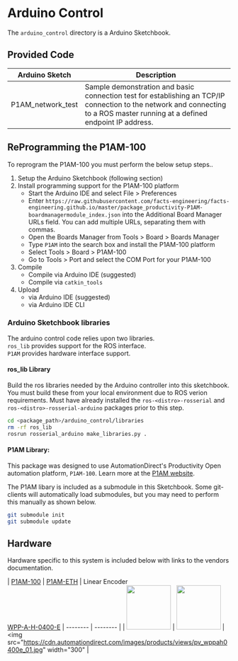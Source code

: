 # Arduino Control

The `arduino_control` directory is a Arduino Sketchbook. 


## Provided Code

| Arduino Sketch | Description |
| -------------- | ----------- |
| P1AM_network_test | Sample demonstration and basic connection test for establishing an TCP/IP connection to the network and connecting to a ROS master running at a defined endpoint IP address. | 



## ReProgramming the P1AM-100

To reprogram the P1AM-100 you must perform the below setup steps..

1. Setup the Arduino Sketchbook (following section)
2. Install programming support for the P1AM-100 platform
   - Start the Arduino IDE and select File > Preferences
   - Enter `https://raw.githubusercontent.com/facts-engineering/facts-engineering.github.io/master/package_productivity-P1AM-boardmanagermodule_index.json` into the Additional Board Manager URLs field. You can add multiple URLs, separating them with commas.
   - Open the Boards Manager from Tools > Board > Boards Manager
   - Type `P1AM` into the search box and install the P1AM-100 platform
   - Select Tools > Board > P1AM-100
   - Go to Tools > Port and select the COM Port for your P1AM-100
3. Compile
   - Compile via Arduino IDE (suggested)
   - Compile via `catkin_tools`
4. Upload
   - via Arduino IDE (suggested)
   - via Arduino IDE CLI



### Arduino Sketchbook libraries

The arduino control code relies upon two libraries.
<br>`ros_lib` provides support for the ROS interface.
<br>`P1AM` provides hardware interface support.


#### ros_lib Library

Build the ros libraries needed by the Arduino controller into this sketchbook. You must build these from your local environment due to ROS verion requirements.
Must have already installed the `ros-<distro>-rosserial` and `ros-<distro>-rosserial-arduino` packages prior to this step.


```bash
cd <package_path>/arduino_control/libraries
rm -rf ros_lib
rosrun rosserial_arduino make_libraries.py .
```


#### P1AM Library:

This package was designed to use AutomationDirect's Productivity Open automation platform, `P1AM-100`. Learn more at the [P1AM website](https://facts-engineering.github.io/).

The P1AM libary is included as a submodule in this Sketchbook. Some git-clients will automatically load submodules, but you may need to perform this manually as shown below.

```bash
git submodule init
git submodule update
```



## Hardware

Hardware specific to this system is included below with links to the vendors documentation.

| [P1AM-100](https://cdn.automationdirect.com/static/specs/p1amspecs.pdf) | [P1AM-ETH](https://cdn.automationdirect.com/static/specs/p1ameth.pdf) | Linear Encoder<br>[WPP-A-H-0400-E](https://www.automationdirect.com/adc/shopping/catalog/sensors_-z-_encoders/linear_position_sensors/magnetostrictive/wpp-a-h-0400-e)
| -------- | -------- |
| <img src="https://facts-engineering.github.io/modules/P1AM-100/P1AM-100_STRAIGHTON.png" width="100"> | <img src="https://facts-engineering.github.io/modules/P1AM-ETH/P1AM-ETH_STRAIGHTON.png" width="100"> | <img src="https://cdn.automationdirect.com/images/products/views/pv_wppah0400e_01.jpg" width="300" |
